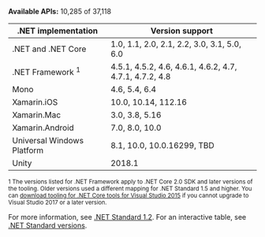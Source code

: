 **Available APIs:** 10,285 of 37,118

| .NET implementation         | Version support                                         |
|-----------------------------|---------------------------------------------------------|
| .NET and .NET Core          | 1.0, 1.1, 2.0, 2.1, 2.2, 3.0, 3.1, 5.0, 6.0             |
| .NET Framework <sup>1</sup> | 4.5.1, 4.5.2, 4.6, 4.6.1, 4.6.2, 4.7, 4.7.1, 4.7.2, 4.8 |
| Mono                        | 4.6, 5.4, 6.4                                           |
| Xamarin.iOS                 | 10.0, 10.14, 112.16                                     |
| Xamarin.Mac                 | 3.0, 3.8, 5.16                                          |
| Xamarin.Android             | 7.0, 8.0, 10.0                                          |
| Universal Windows Platform  | 8.1, 10.0, 10.0.16299, TBD                              |
| Unity                       | 2018.1                                                  |

<sup>1 The versions listed for .NET Framework apply to .NET Core 2.0 SDK and later versions of the tooling. Older versions used a different mapping for .NET Standard 1.5 and higher. You can [download tooling for .NET Core tools for Visual Studio 2015](https://github.com/dotnet/core/blob/main/release-notes/download-archives) if you cannot upgrade to Visual Studio 2017 or a later version.</sup>

For more information, see [.NET Standard 1.2][1.2]. For an interactive table, see [.NET Standard versions](https://dotnet.microsoft.com/platform/dotnet-standard#versions).

[1.2]: https://github.com/dotnet/standard/blob/v2.1.0/docs/versions/netstandard1.2.md
